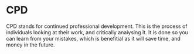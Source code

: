 # CPD

CPD stands for continued professional development. This is the process of individuals looking at their work, and critically analysing it. It is done so you can learn from your mistakes, which is benefitial as it will save time, and money in the future.  
